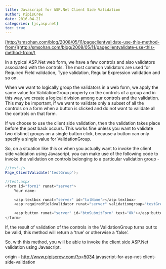 ```yaml
---
title: Javascript for ASP.Net Client Side Validation
author: PipisCrew
date: 2016-04-21
categories: [js,asp.net]
toc: true
---
```


[http://smsohan.com/blog/2008/05/11/pageclientvalidate-use-this-method-from/](http://smsohan.com/blog/2008/05/11/pageclientvalidate-use-this-method-from/)

In a typical ASP.Net web form, we have a few controls and also validators associated with the controls. The most common validators are used for Required Field validation, Type validation, Regular Expression validation and so on.

When we want to logically group the validators in a web form, we apply the same value for ValidationGroup property on the controls of a group and in this way, we create a logical division among our controls and the validation. This may be important, if we want to validate only a subset of all the controls on a form when a button is clicked and do not want to validate all the controls on that form.

If we choose to use the client side validation, then the validation takes place before the post back occurs. This works fine unless you want to validate two distinct groups on a single button click, because a button can only specify a single value for ValidationGroup.

So, on a situation like this or when you actually want to invoke the client side validation using Javascript, you can make use of the following code to invoke the validation on controls belonging to a particular validation group -

```js
//test.js
Page_ClientValidate('testGroup');

//test.aspx
<form id="form1" runat="server">
    Your name:  

    <asp:textbox runat="server" id="txtName"></asp:textbox>
    <asp:requiredfieldvalidator runat="server" validationgroup="testGroup" id="reqName" controltovalidate="txtName" errormessage="Please enter your name!"></asp:requiredfieldvalidator>

    <asp:button runat="server" id="btnSubmitForm" text="Ok"></asp:button>
</form>
```

If, the result of validation of the controls in the ValidationGroup turns out to be valid, this method will return a ‘true’ or otherwise a ‘false’.

So, with this method, you will be able to invoke the client side ASP.Net validation using Javascript.

origin - http://www.pipiscrew.com/?p=5034 javascript-for-asp-net-client-side-validation